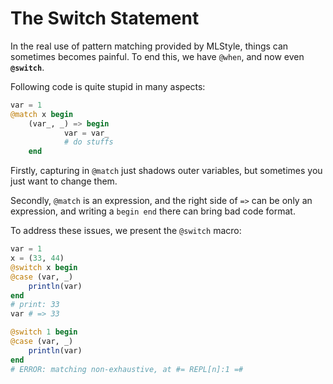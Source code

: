 
<a id='The-Switch-Statement-1'></a>

# The Switch Statement


In the real use of pattern matching provided by MLStyle, things can sometimes becomes painful. To end this, we have `@when`, and now even **`@switch`**.


Following code is quite stupid in many aspects:


```julia
var = 1
@match x begin
    (var_, _) => begin
            var = var_
            # do stuffs
    end
```


Firstly, capturing in `@match` just shadows outer variables, but sometimes you just want to change them.


Secondly, `@match` is an expression, and the right side of `=>` can be only an expression, and writing a `begin end` there can bring bad code format.


To address these issues, we present the `@switch` macro:


```julia
var = 1
x = (33, 44)
@switch x begin
@case (var, _)
    println(var)
end
# print: 33
var # => 33

@switch 1 begin
@case (var, _)
    println(var)
end
# ERROR: matching non-exhaustive, at #= REPL[n]:1 =#
```

